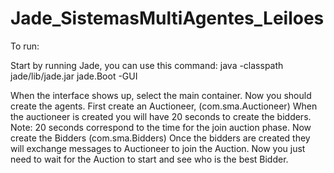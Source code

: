 # Jade_SistemasMultiAgentes_Leiloes

To run:

Start by running Jade, you can use this command:
java -classpath jade/lib/jade.jar jade.Boot -GUI

When the interface shows up, select the main container.
Now you should create the agents.
First create an Auctioneer, (com.sma.Auctioneer)
When the auctioneer is created you will have 20 seconds to create the bidders.
Note: 20 seconds correspond to the time for the join auction phase.
Now create the Bidders (com.sma.Bidders)
Once the bidders are created they will exchange messages to Auctioneer to join the Auction.
Now you just need to wait for the Auction to start and see who is the best Bidder.
